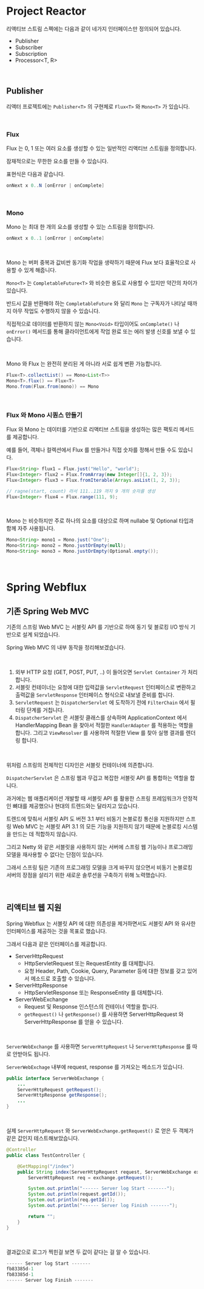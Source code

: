 # Project Reactor

리액티브 스트림 스펙에는 다음과 같이 네가지 인터페이스만 정의되어 있습니다.

- Publisher<T>
- Subscriber<T>
- Subscription
- Processor<T, R>

<br>

## Publisher<T>

리액터 프로젝트에는 `Publisher<T>` 의 구현체로 `Flux<T>` 와 `Mono<T>` 가 있습니다.

<br>

### Flux

Flux 는 0, 1 또는 여러 요소를 생성할 수 있는 일반적인 리액티브 스트림을 정의합니다.

잠재적으로는 무한한 요소를 만들 수 있습니다.

표현식은 다음과 같습니다.

```java
onNext x 0..N [onError | onComplete]
```

<br>

### Mono

Mono 는 최대 한 개의 요소를 생성할 수 있는 스트림을 정의합니다.

```java
onNext x 0..1 [onError | onComplete]
```

<br>

Mono 는 버퍼 중복과 값비싼 동기화 작업을 생략하기 때문에 Flux 보다 효율적으로 사용할 수 있게 해줍니다.

`Mono<T>` 는 `CompletableFuture<T>` 와 비슷한 용도로 사용할 수 있지만 약간의 차이가 있습니다.

반드시 값을 반환해야 하는 `CompletableFuture` 와 달리 `Mono` 는 구독자가 나타날 때까지 아무 작업도 수행하지 않을 수 있습니다.

직접적으로 데이터를 반환하지 않는 `Mono<Void>` 타입이어도 `onComplete()` 나 `onError()` 메서드를 통해 클라이언트에게 작업 완료 또는 에러 발생 신호를 보낼 수 있습니다.

<br>

Mono 와 Flux 는 완전히 분리된 게 아니라 서로 쉽게 변환 가능합니다.

```java
Flux<T>.collectList() == Mono<List<T>>
Mono<T>.flux() == Flux<T>
Mono.from(Flux.from(mono)) == Mono
```

<br>

### Flux 와 Mono 시퀀스 만들기

Flux 와 Mono 는 데이터를 기반으로 리액티브 스트림을 생성하는 많은 팩토리 메서드를 제공합니다.

예를 들어, 객체나 컬렉션에서 Flux 를 만들거나 직접 숫자를 정해서 만들 수도 있습니다.

```java
Flux<String> flux1 = Flux.just("Hello", "world");
Flux<Integer> flux2 = Flux.fromArray(new Integer[]{1, 2, 3});
Flux<Integer> flux3 = Flux.fromIterable(Arrays.asList(1, 2, 3));

// ragne(start, count) 라서 111..119 까지 9 개의 숫자를 생성
Flux<Integer> flux4 = Flux.range(111, 9);
```

<br>

Mono 는 비슷하지만 주로 하나의 요소를 대상으로 하며 nullabe 및 Optional 타입과 함께 자주 사용됩니다.

```java
Mono<String> mono1 = Mono.just("One");
Mono<String> mono2 = Mono.justOrEmpty(null);
Mono<String> mono3 = Mono.justOrEmpty(Optional.empty());
```

<br>

# Spring Webflux

## 기존 Spring Web MVC

기존의 스프링 Web MVC 는 서블릿 API 를 기반으로 하여 동기 및 블로킹 I/O 방식 기반으로 설계 되었습니다.

Spring Web MVC 의 내부 동작을 정리해보겠습니다.

<br>

1. 외부 HTTP 요청 (GET, POST, PUT, ..) 이 들어오면 `Servlet Container` 가 처리합니다.
2. 서블릿 컨테이너는 요청에 대한 입력값을 `ServletRequest` 인터페이스로 변환하고 출력값을 `ServletResponse`  인터페이스 형식으로 내보낼 준비를 합니다.
3. `ServletRequest` 는 `DispatcherServlet` 에 도착하기 전에 `FilterChain` 에서 필터링 단계를 거칩니다.
4. `DispatcherServlet` 은 서블릿 클래스를 상속하며 ApplicationContext 에서 HandlerMapping Bean 을 찾아서 적절한 `HandlerAdapter` 를 적용하는 역할을 합니다. 그리고 `ViewResolver` 를 사용하여 적절한 View 를 찾아 실행 결과를 렌더링 합니다.

<br>

위처럼 스프링의 전체적인 디자인은 서블릿 컨테이너에 의존합니다.

`DispatcherServlet` 은 스프링 웹과 무겁고 복잡한 서블릿 API 를 통합하는 역할을 합니다.

과거에는 웹 애플리케이션 개발할 때 서블릿 API 를 활용한 스프링 프레임워크가 안정적인 뼈대를 제공했으나 현대의 트렌드와는 달라지고 있습니다.

트렌드에 맞춰서 서블릿 API 도 버전 3.1 부터 비동기 논블로킹 통신을 지원하지만 스프링 Web MVC 는 서블릿 API 3.1 의 모든 기능을 지원하지 않기 때문에 논블로킹 시스템을 만드는 데 적합하지 않습니다.

그리고 Netty 와 같은 서블릿을 사용하지 않는 서버에 스프링 웹 기능이나 프로그래밍 모델을 재사용할 수 없다는 단점이 있습니다.

그래서 스프링 팀은 기존의 프로그래밍 모델을 크게 바꾸지 않으면서 비동기 논블로킹 서버의 장점을 살리기 위한 새로운 솔루션을 구축하기 위해 노력했습니다.

<br>

## 리액티브 웹 지원

Spring Webflux 는 서블릿 API 에 대한 의존성을 제거하면서도 서블릿 API 와 유사한 인터페이스를 제공하는 것을 목표로 했습니다.

그래서 다음과 같은 인터페이스를 제공합니다.

- ServerHttpRequest
    - HttpServletRequest 또는 RequestEntity 를 대체합니다.
    - 요청 Header, Path, Cookie, Query, Parameter 등에 대한 정보를 갖고 있어서 메소드로 호출할 수 있습니다.
- ServerHttpResponse
    - HttpServletResponse 또는 ResponseEntity 를 대체합니다.
- ServerWebExchange
    - Request 및 Response 인스턴스의 컨테이너 역할을 합니다.
    - `getRequest()` 나 `getResponse()` 를 사용하면 ServerHttpRequest 와 ServerHttpResponse 를 얻을 수 있습니다.

<br>

`ServerWebExchange` 를 사용하면 `ServerHttpRequest` 나 `ServerHttpResponse` 를 따로 안받아도 됩니다.

`ServerWebExchage` 내부에 request, response 를 가져오는 메소드가 있습니다.

```java
public interface ServerWebExchange {
	...
	ServerHttpRequest getRequest();
	ServerHttpResponse getResponse();
	...
}
```

<br>

실제 `ServerHttpRequest` 와 `ServerWebExchange.getRequest()` 로 얻은 두 객체가 같은 값인지 테스트해보았습니다.

```java
@Controller
public class TestController {

    @GetMapping("/index")
    public String index(ServerHttpRequest request, ServerWebExchange exchange) {
        ServerHttpRequest req = exchange.getRequest();

        System.out.println("------ Server log Start -------");
        System.out.println(request.getId());
        System.out.println(req.getId());
        System.out.println("------ Server log Finish -------");

        return "";
    }
}
```

<br>

결과값으로 로그가 찍힌걸 보면 두 값이 같다는 걸 알 수 있습니다.

```java
------ Server log Start -------
fb83385d-1
fb83385d-1
------ Server log Finish -------
```
